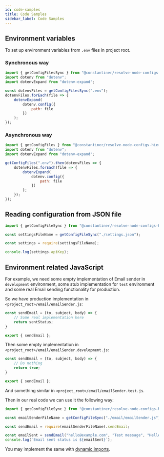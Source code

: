 ```yaml
---
id: code-samples
title: Code Samples
sidebar_label: Code Samples
---
```


## Environment variables

To set up environment variables from `.env` files in project root.

### Synchronous way

```JavaScript
import { getConfigFilesSync } from "@constantiner/resolve-node-configs-hierarchy";
import dotenv from "dotenv";
import dotenvExpand from "dotenv-expand";

const dotenvFiles = getConfigFilesSync(".env");
dotenvFiles.forEach(file => {
	dotenvExpand(
		dotenv.config({
			path: file
		})
	);
});
```

### Asynchronous way

```JavaScript
import { getConfigFiles } from "@constantiner/resolve-node-configs-hierarchy";
import dotenv from "dotenv";
import dotenvExpand from "dotenv-expand";

getConfigFiles(".env").then(dotenvFiles => {
	dotenvFiles.forEach(file => {
		dotenvExpand(
			dotenv.config({
				path: file
			})
		);
	});
});
```

## Reading configuration from JSON file

```JavaScript
import { getConfigFileSync } from "@constantiner/resolve-node-configs-hierarchy";

const settingsFileName = getConfigFileSync("./settings.json");

const settings = require(settingsFileName);

console.log(settings.apiKey);
```

## Environment related JavaScript

For example, we need some empty implementation of Email sender in `development` environment, some stub implementation for `test` environment and some real Email sending functionality for production.

So we have production implementation in `<project_root>/email/emailSender.js`:

```JavaScript
const sendEmail = (to, subject, body) => {
	// Some real implementation here
	return sentStatus;
}

export { sendEmail };
```

Then some empty implementation in `<project_root>/email/emailSender.development.js`:

```JavaScript
const sendEmail = (to, subject, body) => {
	// Do nothing
	return true;
}

export { sendEmail };
```

And something similar in `<project_root>/email/emailSender.test.js`.

Then in our real code we can use it the following way:

```JavaScript
import { getConfigFileSync } from "@constantiner/resolve-node-configs-hierarchy";

const emailSenderFileName = getConfigFileSync("./email/emailSender.js");

const sendEmail = require(emailSenderFileName).sendEmail;

const emailSent = sendEmail("hello@example.com", "Test message", "Hello there!");
console.log(`Email sent status is ${emailSent}`);
```

You may implement the same with [dynamic imports](https://github.com/tc39/proposal-dynamic-import).
